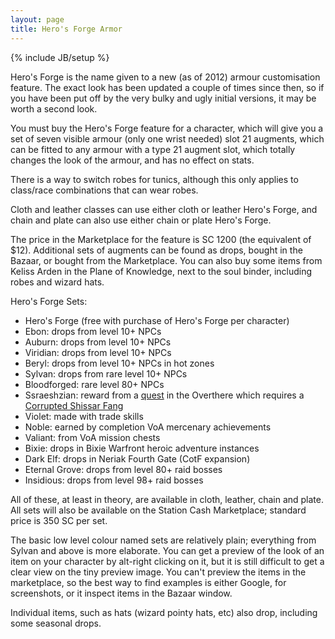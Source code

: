 ```yaml
---
layout: page
title: Hero's Forge Armor
---
```

{% include JB/setup %}

Hero's Forge is the name given to a new (as of 2012) armour customisation feature.  The exact look has been updated a couple of times since then, so if you have been put off by the very bulky and ugly initial versions, it may be worth a second look.

You must buy the Hero's Forge feature for a character, which will give you a set of seven visible armour (only one wrist needed) slot 21 augments, which can be fitted to any armour with a type 21 augment slot, which totally changes the look of the armour, and has no effect on stats.  

There is a way to switch robes for tunics, although this only applies to class/race combinations that can wear robes.  

Cloth and leather classes can use either cloth or leather Hero's Forge, and chain and plate can also use either chain or plate Hero's Forge.

The price in the Marketplace for the feature is SC 1200 (the equivalent of $12).  Additional sets of augments can be found as drops, bought in the Bazaar, or bought from the Marketplace.  You can also buy some items from Keliss Arden in the Plane of Knowledge, next to the soul binder, including robes and wizard hats.

Hero's Forge Sets:

- Hero's Forge (free with purchase of Hero's Forge per character)
- Ebon: drops from level 10+ NPCs
- Auburn: drops from level 10+ NPCs
- Viridian: drops from level 10+ NPCs
- Beryl: drops from level 10+ NPCs in hot zones
- Sylvan: drops from rare level 10+ NPCs
- Bloodforged: rare level 80+ NPCs
- Ssraeshzian: reward from a [quest](http://everquest.allakhazam.com/db/quest.html?quest=6876) in the Overthere which requires a [Corrupted Shissar Fang](http://everquest.allakhazam.com/db/item.html?item=111693)
- Violet: made with trade skills
- Noble: earned by completion VoA mercenary achievements
- Valiant: from VoA mission chests
- Bixie: drops in Bixie Warfront heroic adventure instances
- Dark Elf: drops in Neriak Fourth Gate (CotF expansion)
- Eternal Grove: drops from level 80+ raid bosses
- Insidious: drops from level 98+ raid bosses

All of these, at least in theory, are available in cloth, leather, chain and plate.  All sets will also be available on the Station Cash Marketplace; standard price is 350 SC per set.

The basic low level colour named sets are relatively plain; everything from Sylvan and above is more elaborate.  You can get a preview of the look of an item on your character by alt-right clicking on it, but it is still difficult to get a clear view on the tiny preview image.  You can't preview the items in the marketplace, so the best way to find examples is either Google, for screenshots, or it inspect items in the Bazaar window.

Individual items, such as hats (wizard pointy hats, etc) also drop, including some seasonal drops.

